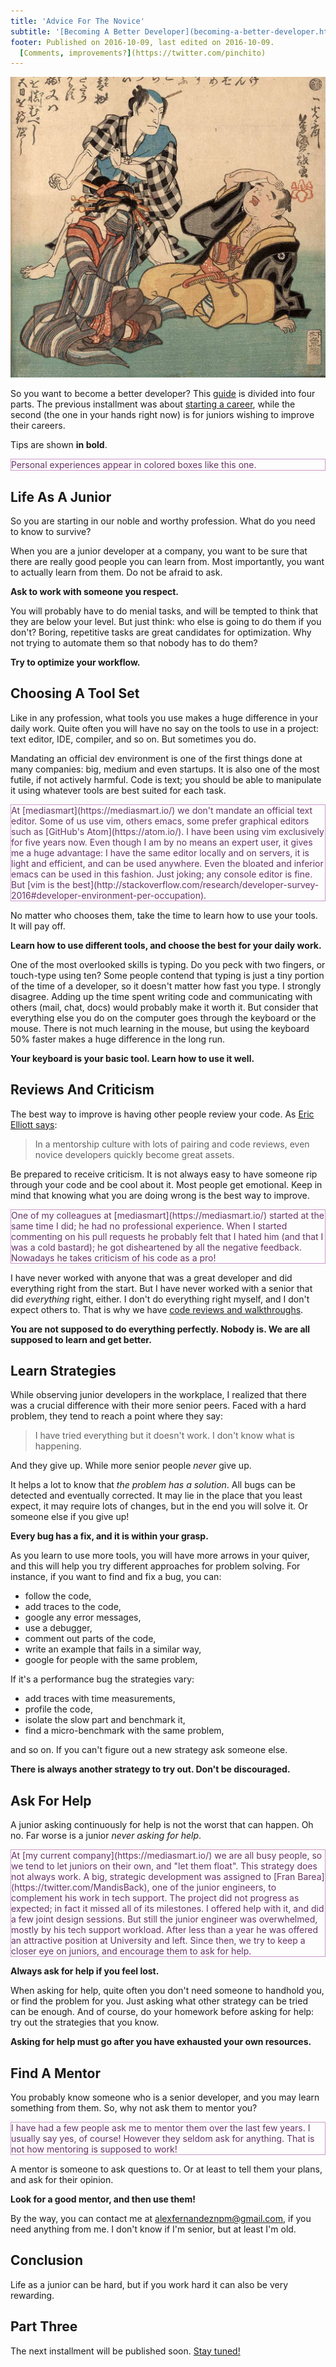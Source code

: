 ```yaml
---
title: 'Advice For The Novice'
subtitle: '[Becoming A Better Developer](becoming-a-better-developer.html), Part 2'
footer: Published on 2016-10-09, last edited on 2016-10-09.
  [Comments, improvements?](https://twitter.com/pinchito)
---
```


![Yoshimori Utagawa: "[Junior dev gets aggressive after his first code review by senior peers](https://twitter.com/pinchito/status/760593307365941248)", Woodblock print, 1862](pics/junior-developer-aggresive.jpg "Code reviews can get nasty")

So you want to become a better developer?
This [guide](becoming-a-better-developer.html) is divided into four parts.
The previous installment was about
[starting a career](start-me-up.html),
while the second (the one in your hands right now)
is for juniors wishing to improve their careers.

Tips are shown **in bold**.

<p style="color:#636; border:thin solid #c9c">
Personal experiences appear in colored boxes like this one.
</p>

## Life As A Junior

So you are starting in our noble and worthy profession.
What do you need to know to survive?

When you are a junior developer at a company,
you want to be sure that there are really good people you can learn from.
Most importantly, you want to actually learn from them.
Do not be afraid to ask.

**Ask to work with someone you respect.**

You will probably have to do menial tasks,
and will be tempted to think that they are below your level.
But just think: who else is going to do them if you don't?
Boring, repetitive tasks are great candidates for optimization.
Why not trying to automate them so that nobody has to do them?

**Try to optimize your workflow.**

## Choosing A Tool Set

Like in any profession, what tools you use makes a huge difference in your daily work.
Quite often you will have no say on the tools to use in a project:
text editor, IDE, compiler, and so on.
But sometimes you do.

Mandating an official dev environment is one of the first things done at many companies:
big, medium and even startups.
It is also one of the most futile, if not actively harmful.
Code is text;
you should be able to manipulate it using whatever tools are best suited for each task.

<p style="color:#636; border:thin solid #c9c">
At [mediasmart](https://mediasmart.io/)
we don't mandate an official text editor.
Some of us use vim, others emacs,
some prefer graphical editors such as
[GitHub's Atom](https://atom.io/).
I have been using vim exclusively for five years now.
Even though I am by no means an expert user,
it gives me a huge advantage:
I have the same editor locally and on servers,
it is light and efficient,
and can be used anywhere.
Even the bloated and inferior emacs can be used in this fashion.
Just joking; any console editor is fine.
But [vim is the best](http://stackoverflow.com/research/developer-survey-2016#developer-environment-per-occupation).
</p>

No matter who chooses them,
take the time to learn how to use your tools.
It will pay off.

**Learn how to use different tools,
and choose the best for your daily work.**

One of the most overlooked skills is typing.
Do you peck with two fingers, or touch-type using ten?
Some people contend that typing is just a tiny portion of the time of a developer,
so it doesn't matter how fast you type.
I strongly disagree.
Adding up the time spent writing code
and communicating with others (mail, chat, docs)
would probably make it worth it.
But consider that everything else you do on the computer
goes through the keyboard or the mouse.
There is not much learning in the mouse,
but using the keyboard 50% faster makes a huge difference in the long run.

**Your keyboard is your basic tool.
Learn how to use it well.**

## Reviews And Criticism

The best way to improve is having other people review your code.
As [Eric Elliott says](https://twitter.com/_ericelliott/status/784914896274063360):

> In a mentorship culture with lots of pairing and code reviews, even novice developers quickly become great assets.

Be prepared to receive criticism.
It is not always easy to have someone rip through your code
and be cool about it.
Most people get emotional.
Keep in mind that knowing what you are doing wrong
is the best way to improve.

<p style="color:#636; border:thin solid #c9c">
One of my colleagues at
[mediasmart](https://mediasmart.io/)
started at the same time I did;
he had no professional experience.
When I started commenting on his pull requests
he probably felt that I hated him
(and that I was a cold bastard);
he got disheartened by all the negative feedback.
Nowadays he takes criticism of his code as a pro!
</p>

I have never worked with anyone that was a great developer and did everything right from the start.
But I have never worked with a senior that did _everything_ right, either.
I don't do everything right myself,
and I don't expect others to.
That is why we have
[code reviews and walkthroughs](/2015/walk-through-my-code.html).

**You are not supposed to do everything perfectly.
Nobody is.
We are all supposed to learn and get better.**

## Learn Strategies

While observing junior developers in the workplace,
I realized that there was a crucial difference with their more senior peers.
Faced with a hard problem,
they tend to reach a point where they say:

> I have tried everything but it doesn't work.
> I don't know what is happening.

And they give up.
While more senior people *never* give up.

It helps a lot to know that *the problem has a solution*.
All bugs can be detected and eventually corrected.
It may lie in the place that you least expect,
it may require lots of changes,
but in the end you will solve it.
Or someone else if you give up!

**Every bug has a fix, and it is within your grasp.**

As you learn to use more tools,
you will have more arrows in your quiver,
and this will help you try different approaches for problem solving.
For instance, if you want to find and fix a bug,
you can:

* follow the code,
* add traces to the code,
* google any error messages,
* use a debugger,
* comment out parts of the code,
* write an example that fails in a similar way,
* google for people with the same problem,

If it's a performance bug the strategies vary:

* add traces with time measurements,
* profile the code,
* isolate the slow part and benchmark it,
* find a micro-benchmark with the same problem,

and so on.
If you can't figure out a new strategy ask someone else.

**There is always another strategy to try out.
Don't be discouraged.**

## Ask For Help

A junior asking continuously for help is not the worst that can happen.
Oh no.
Far worse is a junior *never asking for help*.

<p style="color:#636; border:thin solid #c9c">
At [my current company](https://mediasmart.io/) we are all busy people,
so we tend to let juniors on their own,
and "let them float".
This strategy does not always work.
A big, strategic development was assigned to
[Fran Barea](https://twitter.com/MandisBack),
one of the junior engineers,
to complement his work in tech support.
The project did not progress as expected;
in fact it missed all of its milestones.
I offered help with it,
and did a few joint design sessions.
But still the junior engineer was overwhelmed,
mostly by his tech support workload.
After less than a year he was offered an attractive position at University and left.
Since then, we try to keep a closer eye on juniors,
and encourage them to ask for help.
</p>

**Always ask for help if you feel lost.**

When asking for help,
quite often you don't need someone to handhold you,
or find the problem for you.
Just asking what other strategy can be tried can be enough.
And of course, do your homework before asking for help:
try out the strategies that you know.

**Asking for help must go after you have exhausted your own resources.**

## Find A Mentor

You probably know someone who is a senior developer,
and you may learn something from them.
So, why not ask them to mentor you?

<p style="color:#636; border:thin solid #c9c">
I have had a few people ask me to mentor them over the last few years.
I usually say yes, of course!
However they seldom ask for anything.
That is not how mentoring is supposed to work!
</p>

A mentor is someone to ask questions to.
Or at least to tell them your plans,
and ask for their opinion.

**Look for a good mentor, and then use them!**

By the way, you can contact me at [alexfernandeznpm@gmail.com](alexfernandeznpm@gmail.com),
if you need anything from me.
I don't know if I'm senior, but at least I'm old.

## Conclusion

Life as a junior can be hard,
but if you work hard it can also be very rewarding.

## Part Three

The next installment will be published soon.
[Stay tuned!](https://twitter.com/pinchito)

